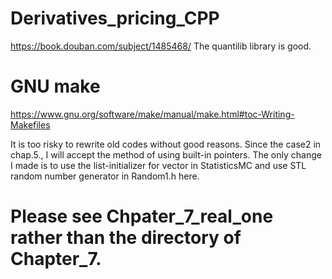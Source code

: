 # Derivatives_pricing_CPP

https://book.douban.com/subject/1485468/
The quantilib library is good.


# GNU make
https://www.gnu.org/software/make/manual/make.html#toc-Writing-Makefiles



It is too risky to rewrite old codes without good reasons. Since the case2 in chap.5., I will accept the method of using
built-in pointers. 
The only change I made is to use the list-initializer for vector in StatisticsMC and use STL random number generator in Random1.h here.


# Please see Chpater_7_real_one rather than the directory of Chapter_7. 
